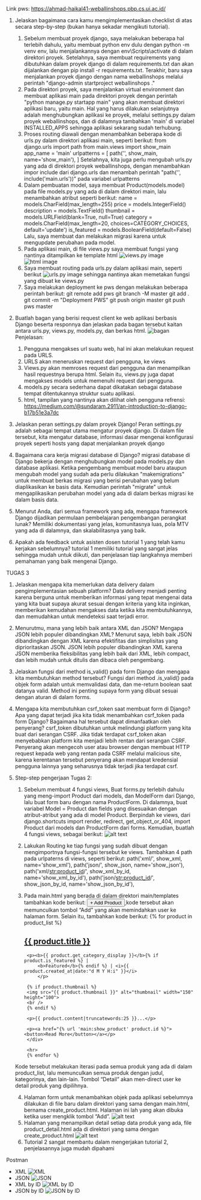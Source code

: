 Link pws: https://ahmad-haikal41-weballinshops.pbp.cs.ui.ac.id/
1. Jelaskan bagaimana cara kamu mengimplementasikan checklist di atas secara step-by-step (bukan hanya sekadar mengikuti tutorial).
    1) Sebelum membuat proyek django, saya melakukan beberapa hal terlebih dahulu, yaitu membuat python env dulu dengan python -m venv env, lalu menjalankannya dengan env\Scripts\activate di dalam direktori proyek. Setelahnya, saya membuat requirements yang dibutuhkan dalam proyek django di dalam requirements.txt dan akan dijalankan dengan pip install -r requirements.txt. Terakhir, baru saya menjalankan proyek django dengan nama weballinshops melalui perintah "django-admin startproject weballinshops ."
    2) Pada direktori proyek, saya menjalankan virtual environment dan membuat aplikasi main pada direktori proyek dengan perintah "python manage.py startapp main" yang akan membuat direktori aplikasi baru, yaitu main. Hal yang harus dilakukan selanjutnya adalah menghubungkan aplikasi ke proyek, melalui settings.py dalam proyek weballinshops, dan di dalamnya tambahkan 'main' di variabel INSTALLED_APPS sehingga aplikasi sekarang sudah terhubung.
    3) Proses routing diawali dengan menambahkan beberapa kode di urls.py dalam direktori aplikasi main, seperti berikut:
        from django.urls import path
        from main.views import show_main
        app_name = 'main'
        urlpatterns = [
            path('', show_main, name='show_main'),
        ]
    Setelahnya, kita juga perlu mengubah urls.py yang ada di direktori proyek weballinshops, dengan menambahkan impor include dari django.urls dan menambah perintah "path('', include('main.urls'))" pada variabel urlpatterns
    4) Dalam pembuatan model, saya membuat Product(models.model) pada file models.py yang ada di dalam direktori main, lalu menambahkan atribut seperti berikut:
        name = models.CharField(max_length=255)
        price = models.IntegerField()
        description = models.TextField()
        thumbnail = models.URLField(blank=True, null=True)
        category = models.CharField(max_length=20, choices=CATEGORY_CHOICES, default='update')
        is_featured = models.BooleanField(default=False)
    Lalu, saya membuat dan melakukan migrasi karena untuk mengupdate perubahan pada model.
    5) Pada aplikasi main, di file views.py saya membuat fungsi yang nantinya ditampilkan ke template html
    ![views.py image](https://drive.google.com/file/d/1-X7BrnZG__Fv0vQOLGgcpzl_5nCR5FIz/view?usp=sharing)
    ![html image](https://drive.google.com/file/d/1JAW3It7bD8_Z9HjRuMM7ybqAzHxN0iYA/view?usp=sharing)
    6) Saya membuat routing pada urls.py dalam aplikasi main, seperti berikut
    ![urls.py image](https://drive.google.com/file/d/1rkq-2MLXXlmHPxYAD0bJTbnbAH3axgxF/view?usp=sharing) sehingga nantinya akan memetakan fungsi yang dibuat ke views.py
    7) Saya melakukan deployment ke pws dengan melakukan beberapa perintah berikut:
        git remote add pws <link-pws>
        git branch -M master
        git add .
        git commit -m "Deployment PWS"
        git push origin master
        git push pws master


2. Buatlah bagan yang berisi request client ke web aplikasi berbasis Django beserta responnya dan jelaskan pada bagan tersebut kaitan antara urls.py, views.py, models.py, dan berkas html.
![bagan](https://drive.google.com/file/d/1b9EqrhcNlfw85E5f-YzLo_EDmnvrMRaL/view?usp=sharing)
Penjelasan:
     1) Pengguna mengakses url suatu web, hal ini akan melakukan request pada URLS. 
     2) URLS akan meneruskan request dari pengguna, ke views
     3) Views.py akan memroses request dari pengguna dan menampilkan hasil requestnya berupa html. Selain itu, views.py juga dapat mengakses models untuk memenuhi request dari pengguna.
     4) models.py secara sederhana dapat dikatakan sebagai database tempat ditentukannya struktur suatu aplikasi.
     5) html, tampilan yang nantinya akan dilihat oleh pengguna
     refrensi: https://medium.com/@sundaram.2911/an-introduction-to-django-b17b51e3a7dc

3. Jelaskan peran settings.py dalam proyek Django!
Peran settings.py adalah sebagai tempat utama mengatur proyek django. Di dalam file tersebut, kita mengatur database, informasi dasar mengenai konfigurasi proyek seperti hosts yang dapat menjalankan proyek django

4. Bagaimana cara kerja migrasi database di Django?
migrasi database di Django bekerja dengan menghubungkan model pada models.py dan database aplikasi. Ketika pengembang membuat model baru ataupun mengubah model yang sudah ada perlu dilakukan "makemigrations" untuk membuat berkas migrasi yang berisi perubahan yang belum diaplikasikan ke basis data. Kemudian perintah "migrate" untuk mengaplikasikan perubahan model yang ada di dalam berkas migrasi ke dalam basis data.

5. Menurut Anda, dari semua framework yang ada, mengapa framework Django dijadikan permulaan pembelajaran pengembangan perangkat lunak?
Memiliki dokumentasi yang jelas, komunitasnya luas, pola MTV yang ada di dalamnya, dan skalabilitasnya yang baik.

6. Apakah ada feedback untuk asisten dosen tutorial 1 yang telah kamu kerjakan sebelumnya?
tutorial 1 memiliki tutorial yang sangat jelas sehingga mudah untuk diikuti, dan penjelasan tiap langkahnya memberi pemahaman yang baik mengenai Django.

TUGAS 3
1. Jelaskan mengapa kita memerlukan data delivery dalam pengimplementasian sebuah platform? 
Data delivery menjadi penting karena berguna untuk memberikan informasi yang tepat mengenai data yang kita buat supaya akurat sesuai dengan kriteria yang kita inginkan, memberikan kemudahan mengakses data ketika kita membutuhkannya, dan memudahkan untuk mendeteksi saat terjadi error.

2. Menurutmu, mana yang lebih baik antara XML dan JSON? Mengapa JSON lebih populer dibandingkan XML?
Menurut saya, lebih baik JSON dibandingkan dengan XML karena efektifitas dan simplisitas yang diprioritaskan JSON. JSON lebih populer dibandingkan XML karena JSON memberika fleksibilitas yang lebih baik dari XML, lebih compact, dan lebih mudah untuk ditulis dan dibaca oleh pengembang.

3. Jelaskan fungsi dari method is_valid() pada form Django dan mengapa kita membutuhkan method tersebut?
Fungsi dari method .is_valid() pada objek form adalah untuk memvalidasi data, dan me-return boolean saat datanya valid. Method ini penting supaya form yang dibuat sesuai dengan aturan di dalam forms.

4. Mengapa kita membutuhkan csrf_token saat membuat form di Django? Apa yang dapat terjadi jika kita tidak menambahkan csrf_token pada form Django? Bagaimana hal tersebut dapat dimanfaatkan oleh penyerang?
csrf_token dibutuhkan untuk melindungi platform yang kita buat dari serangan CSRF. Jika tidak terdapat csrf_token akan menyebabkan platform kita menjadi lebih rentan dari serangan CSRF. Penyerang akan mengecoh user atau browser dengan membuat HTTP request kepada web yang rentan pada CSRF melalui malicious site, karena kerentanan tersebut penyerang akan mendapat kredensial pengguna lainnya yang seharusnya tidak terjadi jika terdapat csrf.

5. Step-step pengerjaan Tugas 2:
    1) Sebelum membuat 4 fungsi views, Buat forms.py terlebih dahulu yang meng-import Product dari models, dan ModelForm dari Django, lalu buat form baru dengan nama ProductForm. Di dalamnya, buat variabel Model = Product dan fields yang disesuaikan dengan atribut-atribut yang ada di model Product. Berpindah ke views, dari django.shortcuts import render, redirect, get_object_or_404, import Product dari models dan ProductForm dari forms. Kemudian, buatlah 4 fungsi views, sebagai berikut:
    ![alt text](https://drive.google.com/file/d/1230ACSsus-E1nGrC1nWF57xxF8yPpnjF/view?usp=sharing)
    
    2) Lakukan Routing ke tiap fungsi yang sudah dibuat dengan mengimportnya fungsi-fungsi tersebut ke views.  Tambahkan 4 path pada urlpaterns di views, seperti berikut: 
    		path('xml/', show_xml, name='show_xml'),
            path('json/', show_json, name='show_json'),
            path('xml/<str:product_id>/', show_xml_by_id, name='show_xml_by_id'),
            path('json/<str:product_id>/', show_json_by_id, name='show_json_by_id'), 
    3) Pada main.html yang berada di dalam direktori main/templates tambahkan kode berikut: 
            <a href="{% url 'main:create_product' %}">
            <button>+ Add Product</button>
            </a>
    kode tersebut akan memunculkan tombol “Add” yang akan memindahkan user ke halaman form. Selain itu, tambahkan kode berikut:
            {% for product in product_list %}
            <div>
            <h2><a href="{% url 'main:show_product' product.id %}">{{ product.title }}</a></h2>

            <p><b>{{ product.get_category_display }}</b>{% if product.is_featured %} | 
                <b>Featured</b>{% endif %} | <i>{{ product.created_at|date:"d M Y H:i" }}</i> 
                </p>

            {% if product.thumbnail %}
            <img src="{{ product.thumbnail }}" alt="thumbnail" width="150" height="100">
            <br />
            {% endif %}

            <p>{{ product.content|truncatewords:25 }}...</p>

            <p><a href="{% url 'main:show_product' product.id %}"><button>Read More</button></a></p>
            </div>

            <hr>
            {% endfor %}
    Kode tersebut melakukan iterasi pada semua produk yang ada di dalam product_list, lalu memunculkan semua produk dengan judul, kategorinya, dan lain-lain. Tombol “Detail” akan men-direct user ke detail produk yang dipilihnya.

    4) Halaman form untuk menambahkan objek pada aplikasi sebelumnya dilakukan di file baru dalam direktori yang sama dengan main.html, bernama create_product.html. Halaman ini lah yang akan dibuka ketika user mengklik tombol “Add”.
        ![alt text](https://drive.google.com/file/d/1s9AyQEtz64J_XvPG2zSeY41pdwHP8LPD/view?usp=sharing)
    5) Halaman yang menampilkan detail setiap data produk yang ada, file product_detail.html ada di direktori yang sama dengan create_product.html
    ![alt text](https://drive.google.com/file/d/1TXiGre-2RcbAX60OV56K09a0uE8MB2Nl/view?usp=sharing)

    6. Tutorial 2 sangat membantu dalam mengerjakan tutorial 2, penjelasannya juga mudah dipahami

Postman
- XML
![XML](https://drive.google.com/file/d/1wsw2twV4qQetoTk-9QkSuNMejph6NtrO/view?usp=sharing)
- JSON
![JSON](https://drive.google.com/file/d/161Ud3-F6G8sNfKrbLEHohtV85iTU_teD/view?usp=sharing)
- XML by ID
![XML by ID](https://drive.google.com/file/d/1WvVHgCQirORgF6HTWPUJ2vwGvq5A5ljM/view?usp=sharing)
- JSON by ID
![JSON by ID](https://drive.google.com/file/d/1V3ad9V7NhLKP2QLmt3u_MVR6gdKxMcIW/view?usp=sharing)